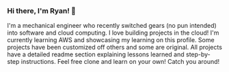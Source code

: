 ### Hi there, I'm Ryan! 👋

I'm a mechanical engineer who recently switched gears (no pun intended) into software and cloud computing. I love building projects in the cloud! I'm currently learning AWS and showcasing my learning on this profile. Some projects have been customized off others and some are original. All projects have a detailed readme section explaining lessons learned and step-by-step instructions. Feel free clone and learn on your own! Catch you around!
<!--
**ryan-almeida/ryan-almeida** is a ✨ _special_ ✨ repository because its `README.md` (this file) appears on your GitHub profile.

Here are some ideas to get you started:

- 🔭 I’m currently working on ...
- 🌱 I’m currently learning ...
- 👯 I’m looking to collaborate on ...
- 🤔 I’m looking for help with ...
- 💬 Ask me about ...
- 📫 How to reach me: ...
- 😄 Pronouns: ...
- ⚡ Fun fact: ...
-->
